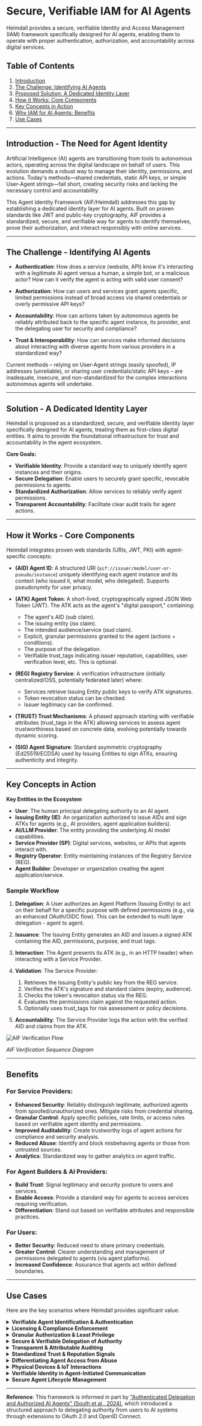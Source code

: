 # Secure, Verifiable IAM for AI Agents

Heimdall provides a secure, verifiable Identity and Access Management (IAM) framework specifically designed for AI agents, enabling them to operate with proper authentication, authorization, and accountability across digital services.

## Table of Contents

1. [Introduction](#introduction)
2. [The Challenge: Identifying AI Agents](#the-challenge-identifying-ai-agents)
3. [Proposed Solution: A Dedicated Identity Layer](#solution-a-dedicated-identity-layer)
4. [How it Works: Core Components](#how-it-works-core-components)
5. [Key Concepts in Action](#key-concepts-in-action)
6. [Why IAM for AI Agents: Benefits](#benefits)
7. [Use Cases](#use-cases)

---
## Introduction - The Need for Agent Identity

Artificial Intelligence (AI) agents are transitioning from tools to autonomous actors, operating across the digital landscape on behalf of users. This evolution demands a robust way to manage their identity, permissions, and actions. Today's methods—shared credentials, static API keys, or simple User-Agent strings—fall short, creating security risks and lacking the necessary control and accountability.

This Agent Identity Framework (AIF/Heimdall) addresses this gap by establishing a dedicated identity layer for AI agents. Built on proven standards like JWT and public-key cryptography, AIF provides a standardized, secure, and verifiable way for agents to identify themselves, prove their authorization, and interact responsibly with online services.

---
## The Challenge - Identifying AI Agents

- **Authentication**: How does a service (website, API) know it's interacting with a legitimate AI agent versus a human, a simple bot, or a malicious actor? How can it verify the agent is acting with valid user consent?

- **Authorization**: How can users and services grant agents specific, limited permissions instead of broad access via shared credentials or overly permissive API keys?

- **Accountability**: How can actions taken by autonomous agents be reliably attributed back to the specific agent instance, its provider, and the delegating user for security and compliance?

- **Trust & Interoperability**: How can services make informed decisions about interacting with diverse agents from various providers in a standardized way?

Current methods – relying on User-Agent strings (easily spoofed), IP addresses (unreliable), or sharing user credentials/static API keys – are inadequate, insecure, and non-standardized for the complex interactions autonomous agents will undertake.

---
## Solution - A Dedicated Identity Layer

Heimdall is proposed as a standardized, secure, and verifiable identity layer specifically designed for AI agents, treating them as first-class digital entities. It aims to provide the foundational infrastructure for trust and accountability in the agent ecosystem.

**Core Goals:**

- **Verifiable Identity**: Provide a standard way to uniquely identify agent instances and their origins.
- **Secure Delegation**: Enable users to securely grant specific, revocable permissions to agents.
- **Standardized Authorization**: Allow services to reliably verify agent permissions.
- **Transparent Accountability**: Facilitate clear audit trails for agent actions.

---
## How it Works - Core Components

Heimdall integrates proven web standards (URIs, JWT, PKI) with agent-specific concepts:

- **(AID) Agent ID**: A structured URI (`aif://issuer/model/user-or-pseudo/instance`) uniquely identifying each agent instance and its context (who issued it, what model, who delegated). Supports pseudonymity for user privacy.

- **(ATK) Agent Token**: A short-lived, cryptographically signed JSON Web Token (JWT). The ATK acts as the agent's "digital passport," containing:
    - The agent's AID (*sub* claim).
    - The issuing entity (*iss* claim).
    - The intended audience/service (*aud* claim).
    - Explicit, granular permissions granted to the agent (actions + conditions).
    - The purpose of the delegation.
    - Verifiable trust_tags indicating issuer reputation, capabilities, user verification level, etc. This is optional.

- **(REG) Registry Service**: A verification infrastructure (initially centralized/OSS, potentially federated later) where:
    - Services retrieve Issuing Entity public keys to verify ATK signatures.
    - Token revocation status can be checked.
    - Issuer legitimacy can be confirmed.

- **(TRUST) Trust Mechanisms**: A phased approach starting with verifiable attributes (trust_tags in the ATK) allowing services to assess agent trustworthiness based on concrete data, evolving potentially towards dynamic scoring.

- **(SIG) Agent Signature**: Standard asymmetric cryptography (Ed25519/ECDSA) used by Issuing Entities to sign ATKs, ensuring authenticity and integrity.

---
## Key Concepts in Action

**Key Entities in the Ecosystem**

- **User**: The human principal delegating authority to an AI agent.
- **Issuing Entity (IE)**: An organization authorized to issue AIDs and sign ATKs for agents (e.g., AI providers, agent application builders).
- **AI/LLM Provider**: The entity providing the underlying AI model capabilities.
- **Service Provider (SP)**: Digital services, websites, or APIs that agents interact with.
- **Registry Operator**: Entity maintaining instances of the Registry Service (REG).
- **Agent Builder**: Developer or organization creating the agent application/service.

### Sample Workflow

1. **Delegation**: A User authorizes an Agent Platform (Issuing Entity) to act on their behalf for a specific purpose with defined permissions (e.g., via an enhanced OAuth/OIDC flow). This can be extended to multi layer delegation - agent to agent.

2. **Issuance**: The Issuing Entity generates an AID and issues a signed ATK containing the AID, permissions, purpose, and trust tags.

3. **Interaction**: The Agent presents its ATK (e.g., in an HTTP header) when interacting with a Service Provider.

4. **Validation**: The Service Provider:
     1. Retrieves the Issuing Entity's public key from the REG service.
     2. Verifies the ATK's signature and standard claims (expiry, audience).
     3. Checks the token's revocation status via the REG.
     4. Evaluates the permissions claim against the requested action.
     5. Optionally uses trust_tags for risk assessment or policy decisions.

5. **Accountability**: The Service Provider logs the action with the verified AID and claims from the ATK.

![AIF Verification Flow](/static/assets/sequence-diagram.png)

*AIF Verification Sequence Diagram*

---
## Benefits

### For Service Providers:

- **Enhanced Security**: Reliably distinguish legitimate, authorized agents from spoofed/unauthorized ones. Mitigate risks from credential sharing.
- **Granular Control**: Apply specific policies, rate limits, or access rules based on verifiable agent identity and permissions.
- **Improved Auditability**: Create trustworthy logs of agent actions for compliance and security analysis.
- **Reduced Abuse**: Identify and block misbehaving agents or those from untrusted sources.
- **Analytics**: Standardized way to gather analytics on agent traffic.

### For Agent Builders & AI Providers:

- **Build Trust**: Signal legitimacy and security posture to users and services.
- **Enable Access**: Provide a standard way for agents to access services requiring verification.
- **Differentiation**: Stand out based on verifiable attributes and responsible practices.

### For Users:

- **Better Security**: Reduced need to share primary credentials.
- **Greater Control**: Clearer understanding and management of permissions delegated to agents (via agent platforms).
- **Increased Confidence**: Assurance that agents act within defined boundaries.

---
## Use Cases

Here are the key scenarios where Heimdall provides significant value:

<details>
<summary><strong>Verifiable Agent Identification & Authentication</strong></summary>

<p><strong>Scenario</strong>: A Service Provider (SP), like a financial API or a content platform, receives an incoming request. It needs to reliably determine the nature of the requestor. Is it the legitimate human user? Is it Agent Instance #123 delegated by that user? Is it Agent Instance #456 from a different platform acting for the same user? Or is it a malicious bot spoofing an agent's identity? Applying correct permissions, policies, and logging requires knowing who is truly acting.</p>

<p><strong>Solution Principle</strong>: Agents require unique, verifiable digital identities, distinct from their delegating users. These identities must be cryptographically verifiable, allowing SPs to authenticate the specific agent instance making the request and differentiate it from other agents, users, or fraudulent actors.</p>

<p><strong>Benefit</strong>: Enables service providers to reliably distinguish agent traffic, prevent identity spoofing, apply agent-specific policies (like rate limits or access to specialized endpoints), and build foundational trust necessary for more advanced interactions.</p>

<p><strong>Alternatives & Gaps:</strong></p>
<ul>
<li><strong>User-Agent Strings</strong>: Trivially easy to fake; provide no cryptographic verification; offer limited, non-standardized information.
<br><em>Gap: No verifiability, no unique identity.</em></li>
<li><strong>IP Addresses</strong>: Unreliable identifiers (dynamic IPs, NAT, VPNs, shared cloud infrastructure); identifies network location, not the specific agent instance or its delegation context.
<br><em>Gap: No specific identity, unreliable.</em></li>
<li><strong>Shared User Credentials</strong>: Highly insecure; makes the agent indistinguishable from the user; grants excessive permissions; violates terms of service; prevents agent-specific control or audit.
<br><em>Gap: Blurs identity, insecure, excessive privilege.</em></li>
</ul>

</details>

<details>
<summary><strong>Licensing & Compliance Enforcement</strong></summary>

<p><strong>Scenario</strong>: A software company licenses an API or dataset differently for direct human use versus automated use by AI agents. They need a reliable way to enforce these terms. Similarly, regulated industries may require proof that AI accessing sensitive data meets specific compliance standards (tied to the agent model or issuer).</p>

<p><strong>Solution Principle</strong>: Access control policies check the verifiable agent identity. Policies can verify if the associated user/organization has the appropriate "agent access license". Claims within the ATK (aif_trust_tags) could also attest to the agent model's compliance certifications or the issuer's audited status.</p>

<p><strong>Benefit</strong>: Enables more future ready and possibly sophisticated licensing models based on usage type (human vs. agent). Allows enforcement of compliance requirements by verifying agent/issuer attributes against policy before granting access to regulated data or functions.</p>

<p><strong>Alternatives & Gaps:</strong></p>
<ul>
<li><strong>Terms of Service / Honor System</strong>: Relies on users/developers behaving correctly. Ineffective against deliberate misuse.
<br><em>Gap: No enforcement.</em></li>
<li><strong>Heuristic Usage Analysis</strong>: Trying to detect automated usage based on patterns. Can be unreliable, generate false positives/negatives.
<br><em>Gap: Indirect, potentially inaccurate.</em></li>
</ul>

</details>

<details>
<summary><strong>Granular Authorization & Least Privilege</strong></summary>

<p><strong>Scenario</strong>: A user asks an agent to book a specific flight for them. The agent might use the user's main travel account credentials. If these credentials also allow cancelling all trips or changing account details, the agent has far more power than needed for its task, increasing the risk of accidental or malicious misuse.</p>

<p><strong>Solution Principle</strong>: Agents must operate under the principle of least privilege. Authorization mechanisms must allow users (or organizations) to grant agents specific, limited permissions sufficient only for the delegated task and context, separate from the delegator's full entitlements.</p>

<p><strong>Benefit</strong>: Minimizes the potential damage if an agent is compromised or behaves incorrectly. Enables safer automation of sensitive functions by strictly scoping agent capabilities. Allows service providers to enforce fine-grained access control tailored to the agent's specific role.</p>

<p><strong>Alternatives & Gaps:</strong></p>
<ul>
<li><strong>Shared User Credentials</strong>: Agent inherits all user permissions. Fails least privilege entirely.
<br><em>Gap: No granularity.</em></li>
<li><strong>Static API Keys with Broad Permissions</strong>: Often grants wide access (e.g., read/write to a whole data category). Managing numerous keys for very fine-grained access becomes complex.
<br><em>Gap: Often lacks task-specific granularity, management overhead.</em></li>
<li><strong>Standard OAuth Scopes</strong>: While better and closest to the best we have, scopes are often coarse-grained (e.g., email, profile, files.readwrite) and defined by the SP, lacking the context of the specific agent task. They don't easily express complex conditions (e.g., "transaction_limit:$50").
<br><em>Gap: Often lacks fine granularity and conditionality needed for agents.</em></li>
</ul>

</details>

<details>
<summary><strong>Secure & Verifiable Delegation of Authority</strong></summary>

<p><strong>Scenario</strong>: An agent requests access to a user's private medical records via a healthcare API. The API provider needs irrefutable proof that the specific human user explicitly consented to this particular agent accessing this specific data for this specific purpose.</p>

<p><strong>Solution Principle</strong>: There must be a cryptographically verifiable link between an agent's action and the explicit act of delegation by an authenticated principal (user or organization). This link should ideally capture the scope and purpose of the delegation.</p>

<p><strong>Benefit</strong>: Establishes a clear, non-repudiable chain of authority. Protects users by ensuring their consent is explicitly tied to agent actions. Protects SPs by providing proof of authorization before granting access to sensitive resources or actions.</p>

<p><strong>Alternatives & Gaps:</strong></p>
<ul>
<li><strong>Agent Self-Attestation</strong>: The agent merely claims it's authorized. Completely untrustworthy.
<br><em>Gap: No verification.</em></li>
<li><strong>API Key Implies Delegation</strong>: Assumes possession of a key equals authority for any action the key allows. Doesn't prove specific user consent for the agent's task.
<br><em>Gap: No proof of specific user consent.</em></li>
<li><strong>Standard OAuth Authorization Code Flow</strong>: Verifies user consent for the client application (Agent Platform) to access certain scopes. It doesn't inherently create a verifiable link to a specific agent instance or the fine-grained permissions/purpose of the delegation without significant, non-standard extensions.
<br><em>Gap: Focuses on client app authorization, not specific agent instance delegation proof.</em></li>
</ul>

</details>

<details>
<summary><strong>Transparent & Attributable Auditing</strong></summary>

<p><strong>Scenario</strong>: A configuration change is made via API, causing an outage. Investigation reveals the change originated from an IP address associated with an Agent Builder platform. Was it Agent X acting for User A, Agent Y for User B, a rogue employee, or a compromised credential?</p>

<p><strong>Solution Principle</strong>: Interactions involving agents must generate secure, detailed audit logs containing verifiable, unique identifiers that reliably attribute each action to the specific agent instance, its issuing platform/provider, the delegating principal, and ideally the task purpose.</p>

<p><strong>Benefit</strong>: Enables accurate security forensics, incident response, performance analysis, compliance reporting, and dispute resolution by providing a clear, trustworthy record of "who did what, acting for whom, and why".</p>

<p><strong>Alternatives & Gaps:</strong></p>
<ul>
<li><strong>Standard Web/API Logs</strong>: Grossly insufficient for attributing actions to specific agents or delegations.
<br><em>Gap: Lacks verifiable agent/delegation identity.</em></li>
<li><strong>OAuth Client ID Logging</strong>: Identifies the Agent Platform, but not the specific agent instance or user delegation behind the action.
<br><em>Gap: Insufficient granularity.</em></li>
<li><strong>Proprietary Platform Logging</strong>: Each Agent Builder might have internal logs, but the Service Provider needs its own verifiable logs based on the credentials presented to it.
<br><em>Gap: Not standardized, not available/verifiable by SP.</em></li>
</ul>

</details>

<details>
<summary><strong>Standardized Trust & Reputation Signals</strong></summary>

<p><strong>Scenario</strong>: An SP wants to implement risk-based access control. It might trust an agent delegated by a user who authenticated with strong MFA more than one delegated after a simple email verification. It might trust agents issued by established, certified providers more than unknown ones.</p>

<p><strong>Solution Principle</strong>: A standardized mechanism is needed to securely convey verifiable attributes about the agent's context, such as the issuer's reputation tier, the user verification method used during delegation, or declared agent capabilities. This allows SPs to build trust dynamically.</p>

<p><strong>Benefit</strong>: Enables sophisticated risk-based policies, incentivizes responsible practices by Issuing Entities, promotes a healthier ecosystem by allowing differentiation based on verifiable trust signals.</p>

<p><strong>Alternatives & Gaps:</strong></p>
<ul>
<li><strong>IP Reputation/Geo-IP</strong>: Irrelevant for assessing delegation trust or agent capability.
<br><em>Gap: Wrong signals.</em></li>
<li><strong>Manual SP Due Diligence/Allowlisting</strong>: Doesn't scale to a large number of Issuing Entities/Agent Builders. Subjective.
<br><em>Gap: Not scalable, not standardized.</em></li>
<li><strong>Proprietary Risk Scores/Signals</strong>: Leads to fragmentation; lacks transparency and interoperability.
<br><em>Gap: Not standardized, opaque.</em></li>
</ul>

</details>

<details>
<summary><strong>Differentiating Agent Access from Abuse</strong></summary>

<p><strong>Scenario</strong>: A popular e-commerce site or event ticketing platform is plagued by sophisticated bots scraping pricing data excessively or attempting to hoard limited inventory faster than human users can react. Blocking based on IP or simple CAPTCHAs is often ineffective.</p>

<p><strong>Solution Principle</strong>: Implement policies that differentiate access based on verifiable agent identity. Legitimate agents present verifiable credentials. Unverifiable or anonymous automated traffic can be strictly rate-limited or blocked.</p>

<p><strong>Benefit</strong>: Allows SPs to welcome beneficial automation while effectively mitigating abusive automation. Protects platform integrity and ensures fairer access for human users.</p>

<p><strong>Alternatives & Gaps:</strong></p>
<ul>
<li><strong>Advanced Bot Detection</strong>: Can be effective but often results in an arms race; may block legitimate automation or inconvenience humans.
<br><em>Gap: Focuses on blocking bad behavior, not enabling good automation.</em></li>
<li><strong>Strict Rate Limiting</strong>: Can throttle legitimate use cases along with abuse.
<br><em>Gap: Indiscriminate.</em></li>
<li><strong>Proof-of-Work/CAPTCHA</strong>: Adds friction, potentially solvable by sophisticated bots.
<br><em>Gap: Friction, potentially ineffective.</em></li>
</ul>

</details>

<details>
<summary><strong>Physical Devices & IoT Interactions</strong></summary>

<p><strong>Scenario</strong>: A user wants their AI assistant agent to control smart home devices (lights, thermostat, locks) via the device manufacturer's cloud API. The API needs assurance that the command originates from an entity genuinely authorized by the homeowner.</p>

<p><strong>Solution Principle</strong>: The agent authenticates to the IoT platform's API using a verifiable identity token that proves it was delegated by the registered homeowner with specific permissions (e.g., <code>{"action": "set_thermostat", "device_id": "thermo123", "conditions": {"min_temp": 18, "max_temp": 25}}</code>).</p>

<p><strong>Benefit</strong>: Enables secure, delegated control of physical systems via AI agents, preventing unauthorized access or manipulation while providing an audit trail tied to the specific agent and user delegation.</p>

<p><strong>Alternatives & Gaps:</strong></p>
<ul>
<li><strong>Shared API Keys per User</strong>: If the key leaks from one agent/app, all devices are compromised. Lacks granularity.
<br><em>Gap: Security risk, no granular control.</em></li>
<li><strong>Standard OAuth per Device/Platform</strong>: Better, but the SP still only sees the "Agent Platform" client ID, not the specific agent instance or task purpose.
<br><em>Gap: Lacks agent-specific identity and context.</em></li>
</ul>

</details>

<details>
<summary><strong>Verifiable Identity in Agent-Initiated Communication</strong></summary>

<p><strong>Scenario</strong>: An agent initiates a phone call or sends an email/chat message on behalf of a user (e.g., appointment scheduling, customer service inquiry). The recipient needs to know if the communication is genuinely from an authorized agent representing that user or if it's spam/phishing.</p>

<p><strong>Solution Principle</strong>: The communication protocol incorporates or references a verifiable agent credential. For calls, this could be integrated via STIR/SHAKEN extensions or call setup protocols. For email/chat, headers or embedded tokens could carry the verifiable assertion.</p>

<p><strong>Benefit</strong>: Allows recipients to verify the legitimacy of agent-initiated communications, filter spam/impersonation attempts, prioritize trusted interactions, and access relevant context about the agent's purpose.</p>

<p><strong>Alternatives & Gaps:</strong></p>
<ul>
<li><strong>No Verification</strong>: Recipient relies on heuristics, caller ID number (spoofable), email headers (spoofable), or content analysis. Prone to spam and phishing.
<br><em>Gap: No reliable verification.</em></li>
<li><strong>Proprietary Platform Markers</strong>: E.g., Google Duplex identifying itself verbally. Not standardized, not cryptographically verifiable, limited to specific platforms.
<br><em>Gap: Not standard, not verifiable.</em></li>
</ul>

</details>

<details>
<summary><strong>Secure Agent Lifecycle Management</strong></summary>

<p><strong>Scenario</strong>: An agent instance is long-running, but the user's circumstances change (e.g., they leave the company that delegated the agent, or they explicitly revoke permission for a specific task). How can access be reliably terminated? How can agent software be securely updated?</p>

<p><strong>Solution Principle</strong>: While tokens are short-lived, the underlying agent identity and its association with the delegating user/principal need lifecycle management. A robust verifiable revocation mechanism is the key.</p>

<p><strong>Benefit</strong>: Provides mechanisms beyond token expiry for managing agent authorization over time, responding to changes in user status or explicit revocation requests, and potentially tracking agent software versions via metadata linked to the agent identity.</p>

<p><strong>Alternatives & Gaps:</strong></p>
<ul>
<li><strong>Relying Solely on Token Expiry</strong>: Doesn't handle immediate revocation needs.
<br><em>Gap: Lacks immediate revocation.</em></li>
<li><strong>Proprietary Agent Management Platforms</strong>: Each builder creates their own lifecycle system.
<br><em>Gap: Not standardized, no interoperable revocation signal to SPs.</em></li>
<li><strong>OAuth Refresh Token Revocation</strong>: Revokes the platform's ability to get new tokens, but doesn't target specific agent instances or delegations granularly.
<br><em>Gap: Coarse-grained revocation.</em></li>
</ul>

</details>

---

**Reference**: This framework is informed in part by ["Authenticated Delegation and Authorized AI Agents" (South et al., 2024)](https://arxiv.org/pdf/2501.09674), which introduced a structured approach to delegating authority from users to AI systems through extensions to OAuth 2.0 and OpenID Connect.
